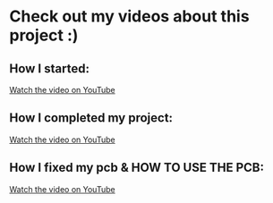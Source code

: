 # Check out my videos about this project :)

## How I started:
[Watch the video on YouTube](https://www.youtube.com/watch?v=SbufWGcb0jw)

## How I completed my project:
[Watch the video on YouTube](https://youtu.be/tk9esTK01zk?si=k6AceKFwPQXe2Gqx)

## How I fixed my pcb & HOW TO USE THE PCB:
[Watch the video on YouTube](https://youtu.be/tk9esTK01zk?si=k6AceKFwPQXe2Gqx)
